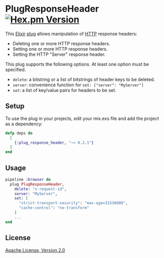 # PlugResponseHeader [![Hex.pm Version](http://img.shields.io/hexpm/v/plug_response_header.svg)](https://hex.pm/packages/plug_response_header)


This [Elixir](http://elixir-lang.org/) [plug](https://github.com/elixir-lang/plug) allows manipulation of [HTTP](https://en.wikipedia.org/wiki/Hypertext_Transfer_Protocol) response headers:

* Deleting one or more HTTP response headers.
* Setting one or more HTTP response headers.
* Setting the HTTP "Server" response header.

This plug supports the following options. At least one option must be specified.

* `delete`: a bitstring or a list of bitstrings of header keys to be deleted.
* `server`: convenience function for `set: ["server": "MyServer"]`
* `set`: a list of key/value pairs for headers to be set.

## Setup

To use the plug in your projects, edit your mix.exs file and add the project as a dependency:

```elixir
defp deps do
  [
    {:plug_response_header, "~> 0.2.1"}
  ]
end
```

## Usage

```elixir
pipeline :browser do
  plug PlugResponseHeader,
    delete: "x-request-id",
    server: "MyServer",
    set: [
      "strict-transport-security": "max-age=31536000",
      "cache-control": "no-transform"
    ]
    ...
end
```

## License

[Apache License, Version 2.0](http://www.apache.org/licenses/LICENSE-2.0)

